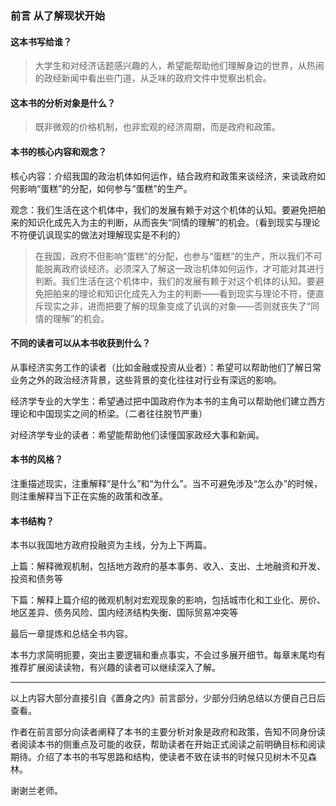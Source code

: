 ### 前言 从了解现状开始

#### 这本书写给谁？

> 大学生和对经济话题感兴趣的人，希望能帮助他们理解身边的世界，从热闹的政经新闻中看出些门道，从乏味的政府文件中觉察出机会。

#### 这本书的分析对象是什么？

> 既非微观的价格机制，也非宏观的经济周期，而是政府和政策。

#### 本书的核心内容和观念？

核心内容：介绍我国的政治机体如何运作，结合政府和政策来谈经济，来谈政府如何影响“蛋糕”的分配，如何参与“蛋糕”的生产。

观念：我们生活在这个机体中，我们的发展有赖于对这个机体的认知。要避免把舶来的知识化成先入为主的判断，从而丧失“同情的理解”的机会。（看到现实与理论不符便讥讽现实的做法对理解现实是不利的）

> 在我国，政府不但影响“蛋糕”的分配，也参与“蛋糕”的生产，所以我们不可能脱离政府谈经济。必须深入了解这一政治机体如何运作，才可能对其进行判断。我们生活在这个机体中，我们的发展有赖于对这个机体的认知。要避免把舶来的理论和知识化成先入为主的判断——看到现实与理论不符，便直斥现实之非，进而把要了解的现象变成了讥讽的对象——否则就丧失了“同情的理解”的机会。

#### 不同的读者可以从本书收获到什么？

从事经济实务工作的读者（比如金融或投资从业者）：希望可以帮助他们了解日常业务之外的政治经济背景，这些背景的变化往往对行业有深远的影响。

经济学专业的大学生：希望通过把中国政府作为本书的主角可以帮助他们建立西方理论和中国现实之间的桥梁。（二者往往脱节严重）

对经济学专业的读者：希望能帮助他们读懂国家政经大事和新闻。

#### 本书的风格？
> 
注重描述现实，注重解释“是什么”和“为什么”。当不可避免涉及“怎么办”的时候，则注重解释当下正在实施的政策和改革。

#### 本书结构？

本书以我国地方政府投融资为主线，分为上下两篇。

上篇：解释微观机制，包括地方政府的基本事务、收入、支出、土地融资和开发、投资和债务等

下篇：解释上篇介绍的微观机制对宏观现象的影响，包括城市化和工业化、房价、地区差异、债务风险、国内经济结构失衡、国际贸易冲突等

最后一章提炼和总结全书内容。

本书力求简明扼要，突出主要逻辑和重点事实，不会过多展开细节。每章末尾均有推荐扩展阅读读物，有兴趣的读者可以继续深入了解。

------------

以上内容大部分直接引自《置身之内》前言部分，少部分归纳总结以方便自己日后查看。

作者在前言部分向读者阐释了本书的主要分析对象是政府和政策，告知不同身份读者阅读本书的侧重点及可能的收获，帮助读者在开始正式阅读之前明确目标和阅读期待。介绍了本书的书写思路和结构，使读者不致在读书的时候只见树木不见森林。

谢谢兰老师。
